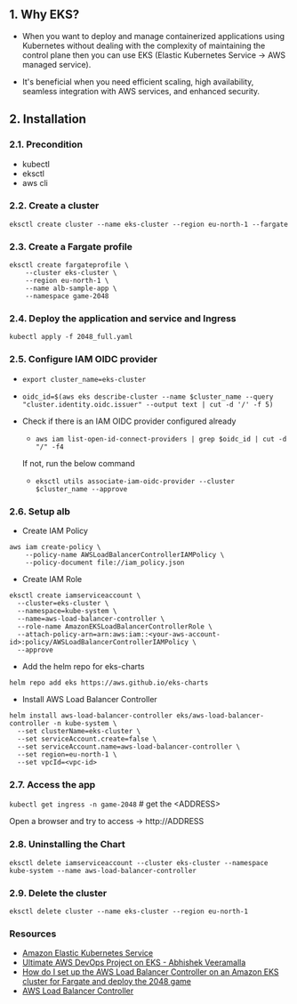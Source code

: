 ## 1. Why EKS?

- When you want to deploy and manage containerized applications using Kubernetes without dealing with the complexity of maintaining the control plane then you can use EKS (Elastic Kubernetes Service -> AWS managed service).

- It's beneficial when you need efficient scaling, high availability, seamless integration with AWS services, and enhanced security.



## 2. Installation

### 2.1. Precondition

- kubectl
- eksctl
- aws cli

### 2.2. Create a cluster

```eksctl create cluster --name eks-cluster --region eu-north-1 --fargate```

### 2.3. Create a Fargate profile

```
eksctl create fargateprofile \
    --cluster eks-cluster \
    --region eu-north-1 \
    --name alb-sample-app \
    --namespace game-2048
```

### 2.4. Deploy the application and service and Ingress

```kubectl apply -f 2048_full.yaml```


### 2.5. Configure IAM OIDC provider

- ```export cluster_name=eks-cluster```

- ```oidc_id=$(aws eks describe-cluster --name $cluster_name --query "cluster.identity.oidc.issuer" --output text | cut -d '/' -f 5)``` 

- Check if there is an IAM OIDC provider configured already
  -  ```aws iam list-open-id-connect-providers | grep $oidc_id | cut -d "/" -f4```

  If not, run the below command
  - ```eksctl utils associate-iam-oidc-provider --cluster $cluster_name --approve```

### 2.6. Setup alb

- Create IAM Policy

```
aws iam create-policy \
    --policy-name AWSLoadBalancerControllerIAMPolicy \
    --policy-document file://iam_policy.json
```

- Create IAM Role

```
eksctl create iamserviceaccount \
  --cluster=eks-cluster \
  --namespace=kube-system \
  --name=aws-load-balancer-controller \
  --role-name AmazonEKSLoadBalancerControllerRole \
  --attach-policy-arn=arn:aws:iam::<your-aws-account-id>:policy/AWSLoadBalancerControllerIAMPolicy \
  --approve
```

- Add the helm repo for eks-charts

```helm repo add eks https://aws.github.io/eks-charts```

- Install AWS Load Balancer Controller

```
helm install aws-load-balancer-controller eks/aws-load-balancer-controller -n kube-system \
  --set clusterName=eks-cluster \
  --set serviceAccount.create=false \
  --set serviceAccount.name=aws-load-balancer-controller \
  --set region=eu-north-1 \
  --set vpcId=<vpc-id>
```

### 2.7. Access the app

 ```kubectl get ingress -n game-2048``` # get the \<ADDRESS\>

Open a browser and try to access -> http://ADDRESS


### 2.8. Uninstalling the Chart

```eksctl delete iamserviceaccount --cluster eks-cluster --namespace kube-system --name aws-load-balancer-controller```


### 2.9. Delete the cluster

``eksctl delete cluster --name eks-cluster --region eu-north-1``





### Resources

- [Amazon Elastic Kubernetes Service](https://aws.amazon.com/eks/)
- [Ultimate AWS DevOps Project on EKS - Abhishek Veeramalla](https://www.youtube.com/watch?v=RRCrY12VY_s)
- [How do I set up the AWS Load Balancer Controller on an Amazon EKS cluster for Fargate and deploy the 2048 game](https://repost.aws/knowledge-center/eks-alb-ingress-controller-fargate)
- [AWS Load Balancer Controller](https://github.com/aws/eks-charts/tree/master/stable/aws-load-balancer-controller)